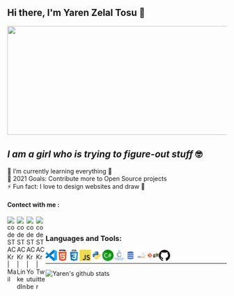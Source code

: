 ## Hi there, I'm Yaren Zelal Tosu 👋

<img width="520px" height="250" alignitems="center" src="https://media.giphy.com/media/RbDKaczqWovIugyJmW/giphy.gif">

_I am a girl who is trying to figure-out stuff_ 🤓
---
🌱 I’m currently learning everything 🤣 <br>
🥅 2021 Goals: Contribute more to Open Source projects <br>
⚡ Fun fact: I love to design websites and draw 🎨

#### Contect with me :
[<img align="left" alt="codeSTACKr | Mail" width="22px" src="https://user-images.githubusercontent.com/34038741/96890626-7bcfe380-1490-11eb-8369-9e8bae2a108f.png" />][mail]
[<img align="left" alt="codeSTACKr | LinkedIn" width="22px" src="https://cdn.jsdelivr.net/npm/simple-icons@v3/icons/linkedin.svg" />][linkedin]
[<img align="left" alt="codeSTACKr | Youtube" width="22px" src="https://cdn.jsdelivr.net/npm/simple-icons@v3/icons/youtube.svg" />][youtube]
[<img align="left" alt="codeSTACKr | Twitter" width="22px" src="https://cdn.jsdelivr.net/npm/simple-icons@v3/icons/twitter.svg" />][twitter]

<br/>


### Languages and Tools:
[<img align="left" alt="Visual Studio Code" width="26px" src="https://raw.githubusercontent.com/github/explore/80688e429a7d4ef2fca1e82350fe8e3517d3494d/topics/visual-studio-code/visual-studio-code.png" />][VSCode]
[<img align="left" alt="HTML5" width="26px" src="https://raw.githubusercontent.com/github/explore/80688e429a7d4ef2fca1e82350fe8e3517d3494d/topics/html/html.png" />][HTML]
[<img align="left" alt="CSS3" width="26px" src="https://raw.githubusercontent.com/github/explore/80688e429a7d4ef2fca1e82350fe8e3517d3494d/topics/css/css.png" />][CSS]
[<img align="left" alt="JavaScript" width="26px" src="https://raw.githubusercontent.com/github/explore/80688e429a7d4ef2fca1e82350fe8e3517d3494d/topics/javascript/javascript.png" />][JS]
[<img align="left" alt="Visual Studio Code" width="26px" src="https://raw.githubusercontent.com/github/explore/78df643247d429f6cc873026c0622819ad797942/topics/python/python.png" />][python]
[<img align="left" alt="Visual Studio Code" width="26px" src="https://raw.githubusercontent.com/github/explore/78df643247d429f6cc873026c0622819ad797942/topics/csharp/csharp.png" />][cs]
[<img align="left" alt="Visual Studio Code" width="26px" src="https://raw.githubusercontent.com/github/explore/78df643247d429f6cc873026c0622819ad797942/topics/c/c.png" />][c]
[<img align="left" alt="SQL" width="26px" src="https://raw.githubusercontent.com/github/explore/80688e429a7d4ef2fca1e82350fe8e3517d3494d/topics/sql/sql.png" />][SQL]
[<img align="left" alt="MySQL" width="26px" src="https://raw.githubusercontent.com/github/explore/80688e429a7d4ef2fca1e82350fe8e3517d3494d/topics/mysql/mysql.png" />][MYSQL]
[<img align="left" alt="Git" width="26px" src="https://raw.githubusercontent.com/github/explore/80688e429a7d4ef2fca1e82350fe8e3517d3494d/topics/git/git.png" />][GİT]
[<img align="left" alt="GitHub" width="26px" src="https://raw.githubusercontent.com/github/explore/78df643247d429f6cc873026c0622819ad797942/topics/github/github.png" />][GHUB]

<br/>
<br7>

---
![Yaren's github stats](https://github-readme-stats.vercel.app/api?username=yarenzelall&hide=contribs,prs)


[VSCode]:https://code.visualstudio.com/
[HTML]:https://html.com/
[CSS]:https://www.w3.org/Style/CSS/Overview.en.html
[JS]:https://www.javascript.com/

[python]:https://www.python.org/
[c]:https://www.cprogramming.com/
[cs]:https://docs.microsoft.com/en-us/dotnet/api/microsoft.csharp?view=net-5.0
  
[MYSQL]:https://www.mysql.com/
[SQL]:https://www.postgresql.org/
[GHUB]:https://github.com/yarenzelall
[GİT]:https://git-scm.com/

[mail]: mailto:yarentosu@gmail.com
[linkedin]: https://www.linkedin.com/in/yarenzelall/
[youtube]: https://www.youtube.com/channel/UCbugQnRbBo-Du2zYm0shmVw
[twitter]: https://twitter.com/yarenzelall
